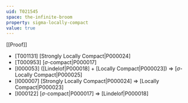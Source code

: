 ```yaml
---
uid: T021545
space: the-infinite-broom
property: sigma-locally-compact
value: true
---
```

[[Proof]]

* [T001131] [Strongly Locally Compact|P000024]
* [T000953] [$\sigma$-compact|P000017]
* [I000053] ([Lindelof|P000018] + [Locally Compact|P000023]) => [$\sigma$-Locally Compact|P000025]
* [I000007] [Strongly Locally Compact|P000024] => [Locally Compact|P000023]
* [I000122] [$\sigma$-compact|P000017] => [Lindelof|P000018]

